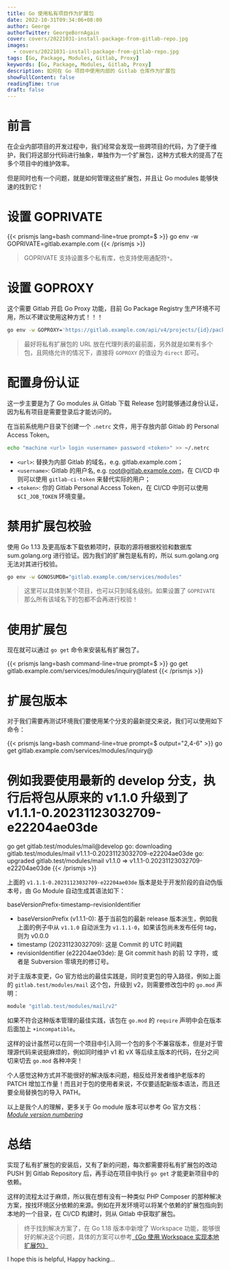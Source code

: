 ```yaml
---
title: Go 使用私有项目作为扩展包
date: 2022-10-31T09:34:06+08:00
author: George
authorTwitter: GeorgeBornAgain
cover: covers/20221031-install-package-from-gitlab-repo.jpg
images:
  - covers/20221031-install-package-from-gitlab-repo.jpg
tags: [Go, Package, Modules, Gitlab, Proxy]
keywords: [Go, Package, Modules, Gitlab, Proxy]
description: 如何在 Go 项目中使用内部的 Gitlab 仓库作为扩展包
showFullContent: false
readingTime: true
draft: false
---
```


# 前言

在企业内部项目的开发过程中，我们经常会发现一些跨项目的代码，为了便于维护，我们将这部分代码进行抽象，单独作为一个扩展包，这种方式极大的提高了在多个项目中的维护效率。

但是同时也有一个问题，就是如何管理这些扩展包，并且让 Go modules 能够快速的找到它！

# 设置 GOPRIVATE

{{< prismjs lang=bash command-line=true prompt=$ >}}
go env -w GOPRIVATE=gitlab.example.com
{{< /prismjs >}}

> GOPRIVATE 支持设置多个私有库，也支持使用通配符`*`。

# 设置 GOPROXY

这个需要 Gitlab 开启 Go Proxy 功能，目前 Go Package Registry 生产环境不可用，所以不建议使用这种方式！！！

```bash
go env -w GOPROXY='https://gitlab.example.com/api/v4/projects/{id}/packages/go,https://proxy.golang.org,direct'
```

> 最好将私有扩展包的 URL 放在代理列表的最前面，另外就是如果有多个包，且网络允许的情况下，直接将 `GOPROXY` 的值设为 `direct` 即可。

# 配置身份认证

这一步主要是为了 Go modules 从 Gitlab 下载 Release 包时能够通过身份认证，因为私有项目是需要登录后才能访问的。

在当前系统用户目录下创建一个 `.netrc` 文件，用于存放内部 Gitlab 的 Personal Access Token。

```bash
echo "machine <url> login <username> password <token>" >> ~/.netrc
```
* `<url>`: 替换为内部 Gitlab 的域名，e.g. gitlab.example.com；
* `<username>`: Gitlab 的用户名, e.g. root@gitlab.example.com，在 CI/CD 中则可以使用 `gitlab-ci-token` 来替代实际的用户；
* `<token>`: 你的 Gitlab Personal Access Token，在 CI/CD 中则可以使用 `$CI_JOB_TOKEN` 环境变量。

# 禁用扩展包校验

使用 Go 1.13 及更高版本下载依赖项时，获取的源将根据校验和数据库 sum.golang.org 进行验证。因为我们的扩展包是私有的，所以 sum.golang.org 无法对其进行校验。

```bash
go env -w GONOSUMDB="gitlab.example.com/services/modules"
```

> 这里可以具体到某个项目，也可以只到域名级别。如果设置了 `GOPRIVATE` 那么所有该域名下的包都不会再进行校验！

# 使用扩展包

现在就可以通过 `go get` 命令来安装私有扩展包了。

{{< prismjs lang=bash command-line=true prompt=$ >}}
go get gitlab.example.com/services/modules/inquiry@latest
{{< /prismjs >}}

# 扩展包版本

对于我们需要再测试环境我们要使用某个分支的最新提交来说，我们可以使用如下命令：

{{< prismjs lang=bash command-line=true prompt=$ output="2,4-6" >}}
go get gitlab.example.com/services/modules/inquiry@<branch>

# 例如我要使用最新的 develop 分支，执行后将包从原来的 v1.1.0 升级到了 v1.1.1-0.20231123032709-e22204ae03de
go get gitlab.test/modules/mail@develop
go: downloading gitlab.test/modules/mail v1.1.1-0.20231123032709-e22204ae03de
go: upgraded gitlab.test/modules/mail v1.1.0 => v1.1.1-0.20231123032709-e22204ae03de
{{< /prismjs >}}

上面的 `v1.1.1-0.20231123032709-e22204ae03de` 版本是处于开发阶段的自动伪版本号，由 Go Module 自动生成其语法如下：

baseVersionPrefix-timestamp-revisionIdentifier

* baseVersionPrefix (v1.1.1-0): 基于当前包的最新 release 版本派生，例如我上面的例子中从 `v1.1.0` 自动派生为 `v1.1.1-0`，如果该包尚未发布任何 tag，则为 v0.0.0
* timestamp (20231123032709): 这是 Commit 的 UTC 时间戳
* revisionIdentifier (e22204ae03de): 是 Git commit hash 的前 12 字符，或者是 Subversion 零填充的修订号。

对于主版本变更，Go 官方给出的最佳实践是，同时变更包的导入路径，例如上面的 `gitlab.test/modules/mail` 这个包，升级到 v2，则需要修改包中的 `go.mod` 声明：

```go
module "gitlab.test/modules/mail/v2"
```

如果不符合这种版本管理的最佳实践，该包在 `go.mod` 的 `require` 声明中会在版本后面加上 `+incompatible`。

这样的设计虽然可以在同一个项目中引入同一个包的多个不兼容版本，但是对于管理源代码来说挺麻烦的，例如同时维护 v1 和 vX 等后续主版本的代码，在分之间切来切去 `go.mod` 各种冲突！

个人感觉这种方式并不能很好的解决版本问题，相反给开发者维护老版本的 PATCH 增加工作量！而且对于包的使用者来说，不仅要适配新版本语法，而且还要全局替换包的导入 PATH。

以上是我个人的理解，更多关于 Go module 版本可以参考 Go 官方文档：*[Module version numbering](https://go.dev/doc/modules/version-numbers)*

# 总结

实现了私有扩展包的安装后，又有了新的问题，每次都需要将私有扩展包的改动 PUSH 到 Gitlab Repository 后，再手动在项目中执行 `go get` 才能更新项目中的依赖。

这样的流程太过于麻烦，所以我在想有没有一种类似 PHP Composer 的那种解决方案，按找环境区分依赖的来源。例如在开发环境可以将某个依赖的扩展包指向到本地的一个目录，在 CI/CD 构建时，则从 Gitlab 中获取扩展包。

> 终于找到解决方案了，在 Go 1.18 版本中新增了 Workspace 功能，能够很好的解决这个问题，具体的方案可以参考[《Go 使用 Workspace 实现本地扩展包》](/devops/20221101.html)

I hope this is helpful, Happy hacking...